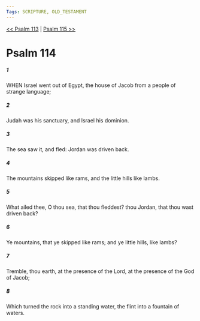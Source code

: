```yaml
---
Tags: SCRIPTURE, OLD_TESTAMENT
---
```


[<< Psalm 113](OLD_TESTAMENT/19_Psalms/Psalm_113.md) | [Psalm 115 >>](OLD_TESTAMENT/19_Psalms/Psalm_115.md)

# Psalm 114

##### 1

WHEN Israel went out of Egypt, the house of Jacob from a people of strange language;

##### 2

Judah was his sanctuary, and Israel his dominion.

##### 3

The sea saw it, and fled: Jordan was driven back.

##### 4

The mountains skipped like rams, and the little hills like lambs.

##### 5

What ailed thee, O thou sea, that thou fleddest? thou Jordan, that thou wast driven back?

##### 6

Ye mountains, that ye skipped like rams; and ye little hills, like lambs?

##### 7

Tremble, thou earth, at the presence of the Lord, at the presence of the God of Jacob;

##### 8

Which turned the rock into a standing water, the flint into a fountain of waters.
